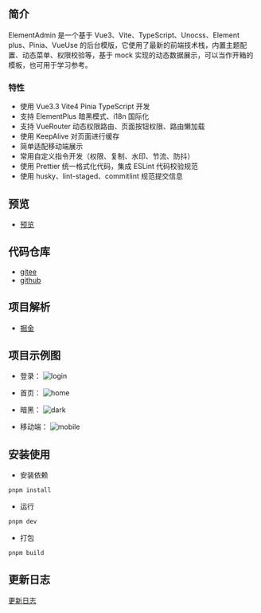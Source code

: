 ## 简介

ElementAdmin 是一个基于 Vue3、Vite、TypeScript、Unocss、Element plus、Pinia、VueUse 的后台模版，它使用了最新的前端技术栈，内置主题配置、动态菜单、权限校验等，基于 mock 实现的动态数据展示，可以当作开箱的模板，也可用于学习参考。

### 特性

- 使用 Vue3.3 Vite4 Pinia TypeScript 开发
- 支持 ElementPlus 暗黑模式、i18n 国际化
- 支持 VueRouter 动态权限路由、页面按钮权限、路由懒加载
- 使用 KeepAlive 对页面进行缓存
- 简单适配移动端展示
- 常用自定义指令开发（权限、复制、水印、节流、防抖）
- 使用 Prettier 统一格式化代码，集成 ESLint 代码校验规范
- 使用 husky、lint-staged、commitlint 规范提交信息

## 预览

- [预览](https://a1059784729.gitee.io/element-admin/)

## 代码仓库

- [gitee](https://gitee.com/A1059784729/Element-Admin)
- [github](https://github.com/KYX1234/Element-Admin)

## 项目解析
- [掘金](https://juejin.cn/user/444659755917560/posts)

## 项目示例图

- 登录：
  ![login](https://ooo.0x0.ooo/2023/09/07/OnNaor.png)

- 首页：
  ![home](https://ooo.0x0.ooo/2023/09/07/OnNMsc.png)

- 暗黑：
  ![dark](https://ooo.0x0.ooo/2023/09/07/OnNorM.png)

- 移动端：
  ![mobile](https://ooo.0x0.ooo/2023/09/07/OnNqGG.png)

## 安装使用

- 安装依赖

```bash
pnpm install
```

- 运行

```bash
pnpm dev
```

- 打包

```bash
pnpm build
```

## 更新日志

[更新日志](./CHANGELOG.md)
